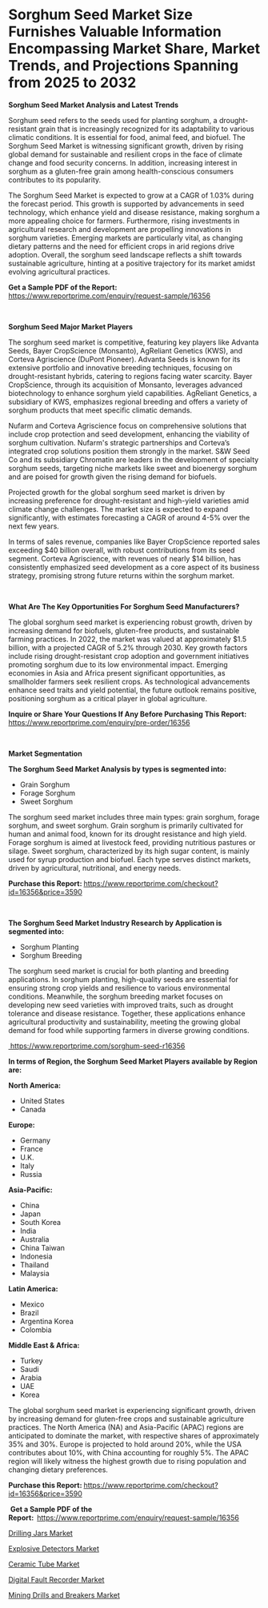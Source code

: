 <p><h1>Sorghum Seed Market Size Furnishes Valuable Information Encompassing Market Share, Market Trends, and Projections Spanning from 2025 to 2032</h1></p><p><strong>Sorghum Seed Market Analysis and Latest Trends</strong></p>
<p><p>Sorghum seed refers to the seeds used for planting sorghum, a drought-resistant grain that is increasingly recognized for its adaptability to various climatic conditions. It is essential for food, animal feed, and biofuel. The Sorghum Seed Market is witnessing significant growth, driven by rising global demand for sustainable and resilient crops in the face of climate change and food security concerns. In addition, increasing interest in sorghum as a gluten-free grain among health-conscious consumers contributes to its popularity.</p><p>The Sorghum Seed Market is expected to grow at a CAGR of 1.03% during the forecast period. This growth is supported by advancements in seed technology, which enhance yield and disease resistance, making sorghum a more appealing choice for farmers. Furthermore, rising investments in agricultural research and development are propelling innovations in sorghum varieties. Emerging markets are particularly vital, as changing dietary patterns and the need for efficient crops in arid regions drive adoption. Overall, the sorghum seed landscape reflects a shift towards sustainable agriculture, hinting at a positive trajectory for its market amidst evolving agricultural practices.</p></p>
<p><strong>Get a Sample PDF of the Report:&nbsp;</strong> <a href="https://www.reportprime.com/enquiry/request-sample/16356?utm_campaign=3569&utm_medium=2&utm_source=Github&utm_content=ia&utm_term=17032025&utm_id=sorghum-seed">https://www.reportprime.com/enquiry/request-sample/16356</a></p>
<p>&nbsp;</p>
<p><strong>Sorghum Seed Major Market Players</strong></p>
<p><p>The sorghum seed market is competitive, featuring key players like Advanta Seeds, Bayer CropScience (Monsanto), AgReliant Genetics (KWS), and Corteva Agriscience (DuPont Pioneer). Advanta Seeds is known for its extensive portfolio and innovative breeding techniques, focusing on drought-resistant hybrids, catering to regions facing water scarcity. Bayer CropScience, through its acquisition of Monsanto, leverages advanced biotechnology to enhance sorghum yield capabilities. AgReliant Genetics, a subsidiary of KWS, emphasizes regional breeding and offers a variety of sorghum products that meet specific climatic demands.</p><p>Nufarm and Corteva Agriscience focus on comprehensive solutions that include crop protection and seed development, enhancing the viability of sorghum cultivation. Nufarm's strategic partnerships and Corteva’s integrated crop solutions position them strongly in the market. S&W Seed Co and its subsidiary Chromatin are leaders in the development of specialty sorghum seeds, targeting niche markets like sweet and bioenergy sorghum and are poised for growth given the rising demand for biofuels.</p><p>Projected growth for the global sorghum seed market is driven by increasing preference for drought-resistant and high-yield varieties amid climate change challenges. The market size is expected to expand significantly, with estimates forecasting a CAGR of around 4-5% over the next few years.</p><p>In terms of sales revenue, companies like Bayer CropScience reported sales exceeding $40 billion overall, with robust contributions from its seed segment. Corteva Agriscience, with revenues of nearly $14 billion, has consistently emphasized seed development as a core aspect of its business strategy, promising strong future returns within the sorghum market.</p></p>
<p>&nbsp;</p>
<p><strong>What Are The Key Opportunities For Sorghum Seed Manufacturers?</strong></p>
<p><p>The global sorghum seed market is experiencing robust growth, driven by increasing demand for biofuels, gluten-free products, and sustainable farming practices. In 2022, the market was valued at approximately $1.5 billion, with a projected CAGR of 5.2% through 2030. Key growth factors include rising drought-resistant crop adoption and government initiatives promoting sorghum due to its low environmental impact. Emerging economies in Asia and Africa present significant opportunities, as smallholder farmers seek resilient crops. As technological advancements enhance seed traits and yield potential, the future outlook remains positive, positioning sorghum as a critical player in global agriculture.</p></p>
<p><strong>Inquire or Share Your Questions If Any Before Purchasing This Report:</strong> <a href="https://www.reportprime.com/enquiry/pre-order/16356?utm_campaign=3569&utm_medium=2&utm_source=Github&utm_content=ia&utm_term=17032025&utm_id=sorghum-seed">https://www.reportprime.com/enquiry/pre-order/16356</a></p>
<p>&nbsp;</p>
<p><strong>Market Segmentation</strong></p>
<p><strong>The Sorghum Seed Market Analysis by types is segmented into:</strong></p>
<p><ul><li>Grain Sorghum</li><li>Forage Sorghum</li><li>Sweet Sorghum</li></ul></p>
<p><p>The sorghum seed market includes three main types: grain sorghum, forage sorghum, and sweet sorghum. Grain sorghum is primarily cultivated for human and animal food, known for its drought resistance and high yield. Forage sorghum is aimed at livestock feed, providing nutritious pastures or silage. Sweet sorghum, characterized by its high sugar content, is mainly used for syrup production and biofuel. Each type serves distinct markets, driven by agricultural, nutritional, and energy needs.</p></p>
<p><strong>Purchase this Report:&nbsp;</strong><a href="https://www.reportprime.com/checkout?id=16356&price=3590&utm_campaign=3569&utm_medium=2&utm_source=Github&utm_content=ia&utm_term=17032025&utm_id=sorghum-seed">https://www.reportprime.com/checkout?id=16356&price=3590</a></p>
<p>&nbsp;</p>
<p><strong>The Sorghum Seed Market Industry Research by Application is segmented into:</strong></p>
<p><ul><li>Sorghum Planting</li><li>Sorghum Breeding</li></ul></p>
<p><p>The sorghum seed market is crucial for both planting and breeding applications. In sorghum planting, high-quality seeds are essential for ensuring strong crop yields and resilience to various environmental conditions. Meanwhile, the sorghum breeding market focuses on developing new seed varieties with improved traits, such as drought tolerance and disease resistance. Together, these applications enhance agricultural productivity and sustainability, meeting the growing global demand for food while supporting farmers in diverse growing conditions.</p></p>
<p><a href="https://www.reportprime.com/sorghum-seed-r16356?utm_campaign=3569&utm_medium=2&utm_source=Github&utm_content=ia&utm_term=17032025&utm_id=sorghum-seed">&nbsp;https://www.reportprime.com/sorghum-seed-r16356</a></p>
<p><strong>In terms of Region, the Sorghum Seed Market Players available by Region are:</strong></p>
<p>
    <p> <strong> North America: </strong>
        <ul>
            <li>United States</li>
            <li>Canada</li>
        </ul>
        </p> 
    <p> <strong> Europe: </strong>
        <ul>
            <li>Germany</li>
            <li>France</li>
            <li>U.K.</li>
            <li>Italy</li>
            <li>Russia</li>
        </ul>
        </p> 
    <p> <strong> Asia-Pacific: </strong>
        <ul>
            <li>China</li>
            <li>Japan</li>
            <li>South Korea</li>
            <li>India</li>
            <li>Australia</li>
            <li>China Taiwan</li>
            <li>Indonesia</li>
            <li>Thailand</li>
            <li>Malaysia</li>
        </ul>
        </p> 
    <p> <strong> Latin America: </strong>
        <ul>
            <li>Mexico</li>
            <li>Brazil</li>
            <li>Argentina Korea</li>
            <li>Colombia</li>
        </ul>
        </p> 
    <p> <strong> Middle East & Africa: </strong>
        <ul>
            <li>Turkey</li>
            <li>Saudi</li>
            <li>Arabia</li>
            <li>UAE</li>
            <li>Korea</li>
        </ul>
    </p>
    </p>
<p><p>The global sorghum seed market is experiencing significant growth, driven by increasing demand for gluten-free crops and sustainable agriculture practices. The North America (NA) and Asia-Pacific (APAC) regions are anticipated to dominate the market, with respective shares of approximately 35% and 30%. Europe is projected to hold around 20%, while the USA contributes about 10%, with China accounting for roughly 5%. The APAC region will likely witness the highest growth due to rising population and changing dietary preferences.</p></p>
<p><strong>Purchase this Report: </strong><a href="https://www.reportprime.com/checkout?id=16356&price=3590&utm_campaign=3569&utm_medium=2&utm_source=Github&utm_content=ia&utm_term=17032025&utm_id=sorghum-seed">https://www.reportprime.com/checkout?id=16356&price=3590</a></p>
<p>&nbsp;<strong>Get a Sample PDF of the Report:&nbsp;&nbsp;</strong><a href="https://www.reportprime.com/enquiry/request-sample/16356?utm_campaign=3569&utm_medium=2&utm_source=Github&utm_content=ia&utm_term=17032025&utm_id=sorghum-seed">https://www.reportprime.com/enquiry/request-sample/16356</a></p>
<p><strong></strong></p>
<p><p><a href="https://www.linkedin.com/pulse/whats-ahead-drilling-jars-market-analysis-2025-2032-106-mdere?utm_campaign=3569&utm_medium=2&utm_source=Github&utm_content=ia&utm_term=17032025&utm_id=sorghum-seed">Drilling Jars Market</a></p><p><a href="https://www.linkedin.com/pulse/explosive-detectors-market-study-examiningthe-industrys-growth-gqhbc?utm_campaign=3569&utm_medium=2&utm_source=Github&utm_content=ia&utm_term=17032025&utm_id=sorghum-seed">Explosive Detectors Market</a></p><p><a href="https://www.linkedin.com/pulse/industry-insights-global-ceramic-tube-markets-growth-trbpc?utm_campaign=3569&utm_medium=2&utm_source=Github&utm_content=ia&utm_term=17032025&utm_id=sorghum-seed">Ceramic Tube Market</a></p><p><a href="https://www.linkedin.com/pulse/digital-fault-recorder-market-expansion-from-2025-2032-growth-trends-ttfre?utm_campaign=3569&utm_medium=2&utm_source=Github&utm_content=ia&utm_term=17032025&utm_id=sorghum-seed">Digital Fault Recorder Market</a></p><p><a href="https://www.linkedin.com/pulse/in-depth-analysis-mining-drills-breakers-market-size-share-rtooc?utm_campaign=3569&utm_medium=2&utm_source=Github&utm_content=ia&utm_term=17032025&utm_id=sorghum-seed">Mining Drills and Breakers Market</a></p></p>